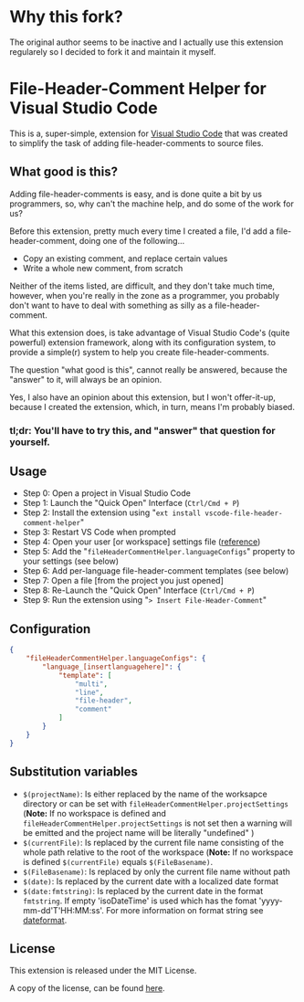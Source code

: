 # Why this fork?
The original author seems to be inactive and I actually use this extension regularely so I decided to fork it and maintain it myself.

# File-Header-Comment Helper for Visual Studio Code
This is a, super-simple, extension for [Visual Studio Code](https://code.visualstudio.com/) that was created to simplify the task of adding file-header-comments to source files.

## What good is this?
Adding file-header-comments is easy, and is done quite a bit by us programmers, so, why can't the machine help, and do some of the work for us?

Before this extension, pretty much every time I created a file, I'd add a file-header-comment, doing one of the following...

 - Copy an existing comment, and replace certain values
 - Write a whole new comment, from scratch

Neither of the items listed, are difficult, and they don't take much time, however, when you're really in the zone as a programmer, you probably don't want to have to deal with something as silly as a file-header-comment.

What this extension does, is take advantage of Visual Studio Code's (quite powerful) extension framework, along with its configuration system, to provide a simple(r) system to help you create file-header-comments.

The question "what good is this", cannot really be answered, because the "answer" to it, will always be an opinion.

Yes, I also have an opinion about this extension, but I won't offer-it-up, because I created the extension, which, in turn, means I'm probably biased.

### **tl;dr**: You'll have to try this, and "answer" that question for yourself.

## Usage
- Step 0: Open a project in Visual Studio Code
- Step 1: Launch the "Quick Open" Interface (`Ctrl/Cmd + P`)
- Step 2: Install the extension using "`ext install vscode-file-header-comment-helper`"
- Step 3: Restart VS Code when prompted
- Step 4: Open your user [or workspace] settings file ([reference](https://code.visualstudio.com/Docs/customization/userandworkspace))
- Step 5: Add the "`fileHeaderCommentHelper.languageConfigs`" property to your settings (see below)
- Step 6: Add per-language file-header-comment templates (see below)
- Step 7: Open a file [from the project you just opened]
- Step 8: Re-Launch the "Quick Open" Interface (`Ctrl/Cmd + P`)
- Step 9: Run the extension using "`> Insert File-Header-Comment`"

## Configuration
```json
{
    "fileHeaderCommentHelper.languageConfigs": {
        "language_[insertlanguagehere]": {
            "template": [
                "multi",
                "line",
                "file-header",
                "comment"
            ]
        }
    }
}
```

## Substitution variables

- `$(projectName)`: Is either replaced by the name of the worksapce directory or can be set with `fileHeaderCommentHelper.projectSettings` (**Note:** If no workspace is defined and `fileHeaderCommentHelper.projectSettings` is not set then a warning will be emitted and the project name will be literally "undefined" )
- `$(currentFile)`: Is replaced by the current file name consisting of the whole path relative to the root of the workspace (**Note:** If no workspace is defined `$(currentFile)` equals `$(FileBasename)`.
- `$(FileBasename)`: Is replaced by only the current file name without path
- `$(date)`: Is replaced by the current date with a localized date format
- `$(date:fmtstring)`: Is replaced by the current date in the format `fmtstring`. If empty 'isoDateTime' is used which has the fomat 'yyyy-mm-dd'T'HH:MM:ss'. For more information on format string see [dateformat](https://www.npmjs.com/package/dateformat).

## License
This extension is released under the MIT License.

A copy of the license, can be found [here](LICENSE).
